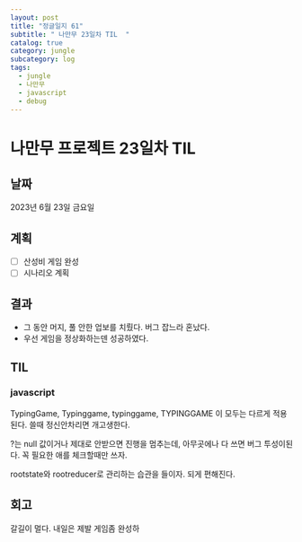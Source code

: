 ```yaml
---
layout: post
title: "정글일지 61"
subtitle: " 나만무 23일차 TIL  "
catalog: true
category: jungle
subcategory: log
tags:
  - jungle
  - 나만무
  - javascript
  - debug
---
```


# 나만무 프로젝트 23일차 TIL

## 날짜

2023년 6월 23일 금요일

## 계획

- [ ] 산성비 게임 완성
- [ ] 시나리오 계획

## 결과

- 그 동안 머지, 풀 안한 업보를 치뤘다. 버그 잡느라 혼났다.
- 우선 게임을 정상화하는덴 성공하였다.

## TIL

### javascript

TypingGame, Typinggame, typinggame, TYPINGGAME 이 모두는 다르게 적용된다. 쓸때 정신안차리면 개고생한다.

?는 null 값이거나 제대로 안받으면 진행을 멈추는데, 아무곳에나 다 쓰면 버그 투성이된다. 꼭 필요한 애를 체크할때만 쓰자.

rootstate와 rootreducer로 관리하는 습관을 들이자. 되게 편해진다.

## 회고

갈길이 멀다. 내일은 제발 게임좀 완성하
